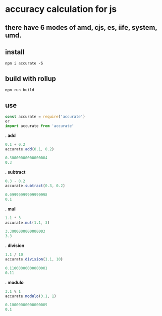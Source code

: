 # accuracy calculation for js

## there have 6 modes of amd, cjs, es, iife, system, umd. 

## install

``` base
npm i accurate -S
```

## build with rollup

``` base
npm run build
```

## use

``` javascript 
const accurate = require('accurate')
or
import accurate from 'accurate'
```


. **add**
``` javascript
0.1 + 0.2
accurate.add(0.1, 0.2)
```

``` javascript
0.30000000000000004
0.3
```

. **subtract**
``` javascript
0.3 - 0.2
accurate.subtract(0.3, 0.2)
```

``` javascript
0.09999999999999998
0.1
```

. **mul**
``` javascript
1.1 * 3
accurate.mul(1.1, 3)
```

``` javascript
3.3000000000000003
3.3
```

. **division**
``` javascript
1.1 / 10
accurate.division(1.1, 10)
```

``` javascript
0.11000000000000001
0.11
```

. **modulo**
``` javascript
3.1 % 1
accurate.modulo(3.1, 1)
```

``` javascript
0.10000000000000009
0.1
```